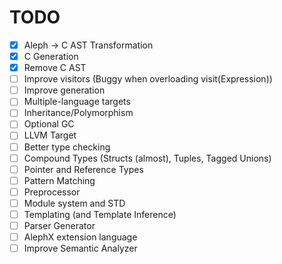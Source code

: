 # TODO #
- [X] Aleph -> C AST Transformation
- [X] C Generation
- [X] Remove C AST
- [ ] Improve visitors (Buggy when overloading visit(Expression))
- [ ] Improve generation
- [ ] Multiple-language targets
- [ ] Inheritance/Polymorphism
- [ ] Optional GC
- [ ] LLVM Target
- [ ] Better type checking
- [ ] Compound Types (Structs (almost), Tuples, Tagged Unions)
- [ ] Pointer and Reference Types
- [ ] Pattern Matching
- [ ] Preprocessor
- [ ] Module system and STD
- [ ] Templating (and Template Inference)
- [ ] Parser Generator
- [ ] AlephX extension language
- [ ] Improve Semantic Analyzer
